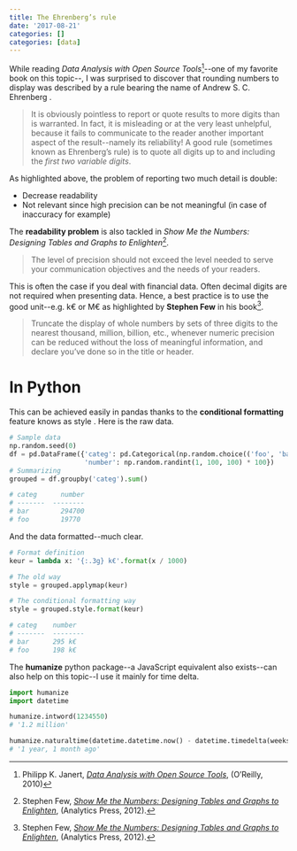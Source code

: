 ```yaml
---
title: The Ehrenberg’s rule
date: '2017-08-21'
categories: []
categories: [data]
---
```


While reading *Data Analysis with Open Source Tools*[^1]--one of my favorite book on this topic--, I was surprised to discover that rounding numbers to display was described by a rule bearing the name of Andrew S. C. Ehrenberg .

> It is obviously pointless to report or quote results to more digits than is warranted. In fact, it is misleading or at the very least unhelpful, because it fails to communicate to the reader another important aspect of the result--namely its reliability! A good rule (sometimes known as Ehrenberg’s rule) is to quote all digits up to and including the *first two variable digits*.

As highlighted above, the problem of reporting two much detail is double:

* Decrease readability
* Not relevant since high precision can be not meaningful (in case of inaccuracy for example)

The **readability problem** is also tackled in *Show Me the Numbers: Designing Tables and Graphs to Enlighten*[^2].

> The level of precision should not exceed the level needed to serve your communication objectives and the needs of your readers.

This is often the case if you deal with financial data. Often decimal digits are not required when presenting data. Hence, a best practice is to use the good unit--e.g. k€ or M€ as highlighted by **Stephen Few** in his book[^2].

> Truncate the display of whole numbers by sets of three digits to the nearest thousand, million, billion, etc., whenever numeric precision can be reduced without the loss of meaningful information, and declare you’ve done so in the title or header.

# In Python

This can be achieved easily in pandas thanks to the **conditional formatting** feature knows as style . Here is the raw data.

```python
# Sample data
np.random.seed(0)
df = pd.DataFrame({'categ': pd.Categorical(np.random.choice(('foo', 'bar'), 100)),
                   'number': np.random.randint(1, 100, 100) * 100})
# Summarizing
grouped = df.groupby('categ').sum()

# categ      number
# -------  --------
# bar        294700
# foo        19770
```

And the data formatted--much clear.

```python
# Format definition
keur = lambda x: '{:.3g} k€'.format(x / 1000)

# The old way
style = grouped.applymap(keur)

# The conditional formatting way
style = grouped.style.format(keur)

# categ    number
# -------  --------
# bar      295 k€
# foo      198 k€
```

The **humanize** python package--a JavaScript equivalent also exists--can also help on this topic--I use it mainly for time delta.

```python
import humanize
import datetime

humanize.intword(1234550)
# '1.2 million'

humanize.naturaltime(datetime.datetime.now() - datetime.timedelta(weeks=60))
# '1 year, 1 month ago'
```

[^1]: Philipp K. Janert, *[Data Analysis with Open Source Tools](https://www.goodreads.com/book/show/8360735-data-analysis-with-open-source-tools)*, (O’Reilly, 2010)
[^2]: Stephen Few, *[Show Me the Numbers: Designing Tables and Graphs to Enlighten](https://www.goodreads.com/book/show/15809253-show-me-the-numbers)*, (Analytics Press, 2012).